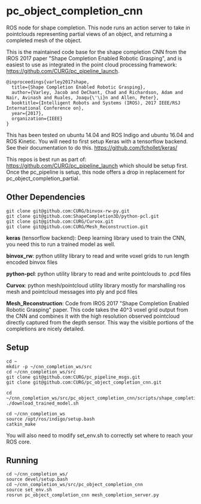 # pc_object_completion_cnn
ROS node for shape completion. This node runs an action server to take in pointclouds representing partial views of an object, and returning a completed mesh of the object. 

This is the maintained code base for the shape completion CNN from the IROS 2017 paper "Shape Completion Enabled Robotic Grasping", and is easiest to use as integrated in the point cloud processing framework: https://github.com/CURG/pc_pipeline_launch.


```
@inproceedings{varley2017shape,
  title={Shape Completion Enabled Robotic Grasping},
  author={Varley, Jacob and DeChant, Chad and Richardson, Adam and Nair, Avinash and Ruales, Joaqu{\'\i}n and Allen, Peter},
  booktitle={Intelligent Robots and Systems (IROS), 2017 IEEE/RSJ International Conference on},
  year={2017},
  organization={IEEE}
}
```
This has been tested on ubuntu 14.04 and ROS Indigo and ubuntu 16.04 and ROS Kinetic.  You will need to first setup Keras with a tensorflow backend.  See their documentation to do this. https://github.com/fchollet/keras/

This repos is best run as part of: https://github.com/CURG/pc_pipeline_launch which should be setup first. Once the pc_pipeline is setup, this node offers a drop in replacement for pc_object_completion_partial.

## Other Dependencies
```
git clone git@github.com:CURG/binvox-rw-py.git
git clone git@github.com:ShapeCompletion3D/python-pcl.git
git clone git@github.com:CURG/Curvox.git
git clone git@github.com:CURG/Mesh_Reconstruction.git
```

<b>keras</b> (tensorflow backend): Deep learning library used to train the CNN, you need this to run a trained model as well.

<b>binvox_rw</b>: python utility library to read and write voxel grids to run length encoded binvox files

<b>python-pcl</b>: python utility library to read and write pointclouds to .pcd files

<b>Curvox</b>: python mesh/pointcloud utility library mostly for marshalling ros mesh and pointcloud messages into ply and pcd files

<b>Mesh_Reconstruction</b>: Code from IROS 2017 "Shape Completion Enabled Robotic Grasping" paper. This code takes the 40^3 voxel grid output from the CNN and combines it with the high resolution observed pointcloud directly captured from the depth sensor.  This way the visible portions of the completions are nicely detailed. 

## Setup
```
cd ~
mkdir -p ~/cnn_completion_ws/src
cd ~/cnn_completion_ws/src
git clone git@github.com:CURG/pc_pipeline_msgs.git
git clone git@github.com:CURG/pc_object_completion_cnn.git

cd ~/cnn_completion_ws/src/pc_object_completion_cnn/scripts/shape_completion_server/trained_models
./download_trained_model.sh

cd ~/cnn_completion_ws
source /opt/ros/indigo/setup.bash
catkin_make
```

You will also need to modify set_env.sh to correctly set where to reach your ROS core. 

## Running
```
cd ~/cnn_completion_ws/
source devel/setup.bash
cd ~/cnn_completion_ws/src/pc_object_completion_cnn
source set_env.sh
rosrun pc_object_completion_cnn mesh_completion_server.py
```
